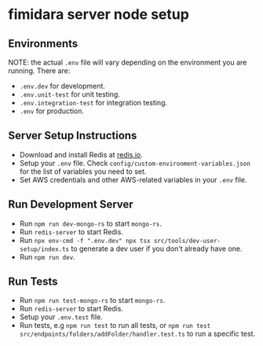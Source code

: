 # fimidara server node setup

## Environments

NOTE: the actual `.env` file will vary depending on the environment you are running. There are:

- `.env.dev` for development.
- `.env.unit-test` for unit testing.
- `.env.integration-test` for integration testing.
- `.env` for production.

## Server Setup Instructions

- Download and install Redis at [redis.io](https://redis.io/docs/latest/operate/oss_and_stack/install/).
- Setup your `.env` file. Check `config/custom-environment-variables.json` for the list of variables you need to set.
- Set AWS credentials and other AWS-related variables in your `.env` file.

## Run Development Server

- Run `npm run dev-mongo-rs` to start `mongo-rs`.
- Run `redis-server` to start Redis.
- Run `npx env-cmd -f ".env.dev" npx tsx src/tools/dev-user-setup/index.ts` to generate a dev user if you don't already have one.
- Run `npm run dev`.

## Run Tests

- Run `npm run test-mongo-rs` to start `mongo-rs`.
- Run `redis-server` to start Redis.
- Setup your `.env.test` file.
- Run tests, e.g `npm run test` to run all tests, or `npm run test src/endpoints/folders/addFolder/handler.test.ts` to run a specific test.
